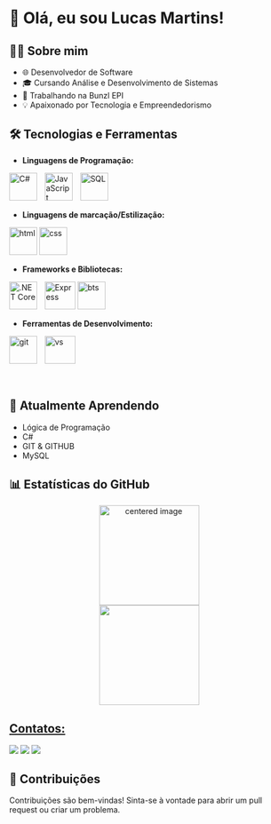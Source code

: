 # 👋 Olá, eu sou Lucas Martins!

## 👨‍💻 Sobre mim

- 🌐 Desenvolvedor de Software
- 🎓 Cursando Análise e Desenvolvimento de Sistemas
- 💼 Trabalhando na Bunzl EPI
- 💡 Apaixonado por Tecnologia e Empreendedorismo

## 🛠️ Tecnologias e Ferramentas

- **Linguagens de Programação:**
<p>
  <img src="https://cdn.jsdelivr.net/gh/devicons/devicon/icons/csharp/csharp-original.svg" width="50" height="50" alt="C#" style="margin-right: 10px;">
  <img src="https://cdn.jsdelivr.net/gh/devicons/devicon/icons/javascript/javascript-original.svg" width="50" height="50" alt="JavaScript" style="margin-right: 10px;">
  <img src="https://cdn.jsdelivr.net/gh/devicons/devicon/icons/mysql/mysql-original-wordmark.svg" width="50" height="50" alt="SQL">
</p>

- **Linguagens de marcação/Estilização:**
<p>
  <img src="https://cdn.jsdelivr.net/gh/devicons/devicon/icons/html5/html5-original-wordmark.svg" width="50" height="50" alt="html">
  <img src="https://cdn.jsdelivr.net/gh/devicons/devicon/icons/css3/css3-original-wordmark.svg" width="50" height="50" alt="css">
</p>

- **Frameworks e Bibliotecas:**
<p>
  <img src="https://cdn.jsdelivr.net/gh/devicons/devicon/icons/dotnetcore/dotnetcore-original.svg" width="50" height="50" alt=".NET Core" style="margin-right: 10px;">
  <img src="https://cdn.jsdelivr.net/gh/devicons/devicon/icons/express/express-original-wordmark.svg" width="55" height="50" alt="Express">
  <img src="https://cdn.jsdelivr.net/gh/devicons/devicon/icons/bootstrap/bootstrap-original.svg" width="50" height="50" alt="bts">
</p>

- **Ferramentas de Desenvolvimento:**
<p>
  <img src="https://cdn.jsdelivr.net/gh/devicons/devicon/icons/git/git-original.svg" width="50" height="50" alt="git" style="margin-right: 10px;">
  <img src="https://cdn.jsdelivr.net/gh/devicons/devicon/icons/vscode/vscode-original.svg" width="55" height="50" alt="vs">
</p>
                    
<br>

## 🌱 Atualmente Aprendendo

- Lógica de Programação
- C#
- GIT & GITHUB
- MySQL

## 📊 Estatísticas do GitHub

<div>
  <a href="https://github.com/Gabrielle-Ribeiro">
  <center>
    <img height="180em" src="https://github-readme-stats.vercel.app/api?username=Lucas-Martins&show_icons=true&theme=dark&include_all_commits=true&count_private=true" alt="centered image">
  </center>
  <center>  
    <img height="180em" src="https://github-readme-stats.vercel.app/api/top-langs/?username=Lucas-Martins&layout=compact&langs_count=7&theme=dark"/> 
  </center>
</div>

## Contatos:

<div>
<a href="https://instagram.com/dev.martinslcs" target="_blank"><img loading="lazy" src="https://img.shields.io/badge/-Instagram-%23E4405F?style=for-the-badge&logo=instagram&logoColor=white" target="_blank"></a>
<a href = "mailto:ccplucasmartins@gmail.com"><img loading="lazy" src="https://img.shields.io/badge/Gmail-D14836?style=for-the-badge&logo=gmail&logoColor=white" target="_blank"></a>
<a href="https://www.linkedin.com/in/lucasmartinsds/" target="_blank"><img loading="lazy" src="https://img.shields.io/badge/-LinkedIn-%230077B5?style=for-the-badge&logo=linkedin&logoColor=white" target="_blank"></a>   
</div>

## 🤝 Contribuições

Contribuições são bem-vindas! Sinta-se à vontade para abrir um pull request ou criar um problema.

